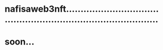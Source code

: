 # nafisaweb3nft.....................................................................................
# soon...
